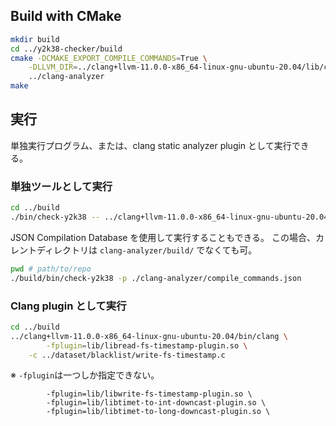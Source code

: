 ## Build with CMake

```sh
mkdir build
cd ../y2k38-checker/build
cmake -DCMAKE_EXPORT_COMPILE_COMMANDS=True \
    -DLLVM_DIR=../clang+llvm-11.0.0-x86_64-linux-gnu-ubuntu-20.04/lib/cmake/llvm/ \
    ../clang-analyzer
make
```

## 実行

単独実行プログラム、または、clang static analyzer plugin として実行できる。

### 単独ツールとして実行

```sh
cd ../build
./bin/check-y2k38 -- ../clang+llvm-11.0.0-x86_64-linux-gnu-ubuntu-20.04/bin/clang -c ../dataset/blacklist/read-fs-timestamp.c
```

JSON Compilation Database を使用して実行することもできる。
この場合、カレントディレクトリは `clang-analyzer/build/` でなくても可。

```sh
pwd # path/to/repo
./build/bin/check-y2k38 -p ./clang-analyzer/compile_commands.json
```

### Clang plugin として実行

```sh
cd ../build
../clang+llvm-11.0.0-x86_64-linux-gnu-ubuntu-20.04/bin/clang \
        -fplugin=lib/libread-fs-timestamp-plugin.so \
    -c ../dataset/blacklist/write-fs-timestamp.c
```

※ `-fplugin`は一つしか指定できない。

```
        -fplugin=lib/libwrite-fs-timestamp-plugin.so \
        -fplugin=lib/libtimet-to-int-downcast-plugin.so \
        -fplugin=lib/libtimet-to-long-downcast-plugin.so \
```
